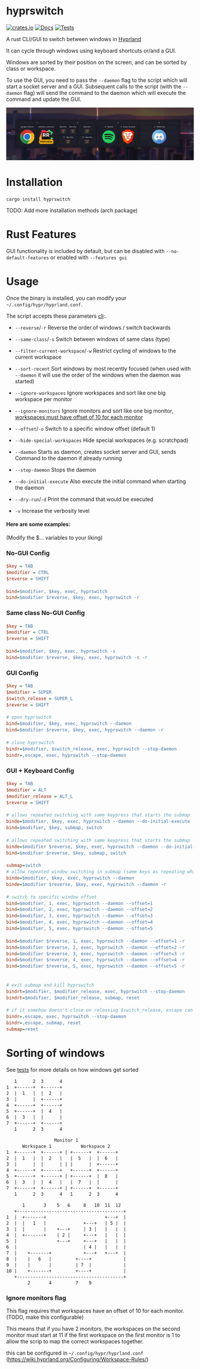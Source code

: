 # hyprswitch

[![crates.io](https://img.shields.io/crates/v/hyprswitch.svg)](https://crates.io/crates/hyprswitch)
[![Docs](https://docs.rs/built/badge.svg)](https://docs.rs/hyprswitch)
[![Tests](https://github.com/h3rmt/hyprswitch/actions/workflows/rust.yml/badge.svg)](https://github.com/h3rmt/hyprswitch/actions/workflows/rust.yml)

A rust CLI/GUI to switch between windows in [Hyprland](https://github.com/hyprwm/Hyprland)

It can cycle through windows using keyboard shortcuts or/and a GUI.

Windows are sorted by their position on the screen, and can be sorted by class or workspace.

To use the GUI, you need to pass the `--daemon` flag to the script which will start a socket server and a GUI.
Subsequent calls to the script (with the `--daemon` flag) will send the command to the daemon which will execute the command and update the GUI.

![image.png](image.png)

# Installation

`
cargo install hyprswitch
`

TODO: Add more installation methods (arch package) 

# Rust Features

GUI functionality is included by default, but can be disabled with `--no-default-features` or enabled with `--features gui`

# Usage

Once the binary is installed, you can modify your `~/.config/hypr/hyprland.conf`.

The script accepts these parameters [cli](./src/cli.rs):.

- `--reverse`/`-r` Reverse the order of windows / switch backwards
- `--same-class`/`-s` Switch between windows of same class (type)
- `--filter-current-workspace`/`-w` Restrict cycling of windows to the current workspace

- `--sort-recent` Sort windows by most recently focused (when used with `--daemon` it will use the order of the windows when the daemon was started)

- `--ignore-workspaces` Ignore workspaces and sort like one big workspace per monitor
- `--ignore-monitors` Ignore monitors and sort like one big
  monitor, [workspaces must have offset of 10 for each monitor ](#ignore-monitors-flag)

- `--offset`/`-o` Switch to a specific window offset (default 1)

- `--hide-special-workspaces` Hide special workspaces (e.g. scratchpad)

- `--daemon` Starts as daemon, creates socket server and GUI, sends Command to the daemon if already running
- `--stop-daemon` Stops the daemon
- `--do-initial-execute` Also execute the initial command when starting the daemon

- `--dry-run`/`-d` Print the command that would be executed
- `-v` Increase the verbosity level

#### Here are some examples:
(Modify the $... variables to your liking)

### No-GUI Config
```ini
$key = TAB
$modifier = CTRL
$reverse = SHIFT

bind=$modifier, $key, exec, hyprswitch
bind=$modifier $reverse, $key, exec, hyprswitch -r
```


### Same class No-GUI Config
```ini
$key = TAB
$modifier = CTRL
$reverse = SHIFT

bind=$modifier, $key, exec, hyprswitch -s
bind=$modifier $reverse, $key, exec, hyprswitch -s -r
```

### GUI Config
```ini
$key = TAB
$modifier = SUPER
$switch_release = SUPER_L
$reverse = SHIFT

# open hyprswitch
bind=$modifier, $key, exec, hyprswitch --daemon
bind=$modifier $reverse, $key, exec, hyprswitch --daemon -r

# close hyprswitch
bindr=$modifier, $switch_release, exec, hyprswitch --stop-daemon
bindr=,escape, exec, hyprswitch --stop-daemon
```


### GUI + Keyboard Config
```ini
$key = TAB
$modifier = ALT
$modifier_release = ALT_L
$reverse = SHIFT

# allows repeated switching with same keypress that starts the submap
binde=$modifier, $key, exec, hyprswitch --daemon --do-initial-execute
bind=$modifier, $key, submap, switch

# allows repeated switching with same keypress that starts the submap
binde=$modifier $reverse, $key, exec, hyprswitch --daemon --do-initial-execute -r
bind=$modifier $reverse, $key, submap, switch

submap=switch
# allow repeated window switching in submap (same keys as repeating while starting)
binde=$modifier, $key, exec, hyprswitch --daemon
binde=$modifier $reverse, $key, exec, hyprswitch --daemon -r

# switch to specific window offset
bind=$modifier, 1, exec, hyprswitch --daemon --offset=1
bind=$modifier, 2, exec, hyprswitch --daemon --offset=2
bind=$modifier, 3, exec, hyprswitch --daemon --offset=3
bind=$modifier, 4, exec, hyprswitch --daemon --offset=4
bind=$modifier, 5, exec, hyprswitch --daemon --offset=5

bind=$modifier $reverse, 1, exec, hyprswitch --daemon --offset=1 -r
bind=$modifier $reverse, 2, exec, hyprswitch --daemon --offset=2 -r
bind=$modifier $reverse, 3, exec, hyprswitch --daemon --offset=3 -r
bind=$modifier $reverse, 4, exec, hyprswitch --daemon --offset=4 -r
bind=$modifier $reverse, 5, exec, hyprswitch --daemon --offset=5 -r


# exit submap and kill hyprswitch
bindrt=$modifier, $modifier_release, exec, hyprswitch --stop-daemon
bindrt=$modifier, $modifier_release, submap, reset

# if it somehow doesn't close on releasing $switch_release, escape can close too
bindr=,escape, exec, hyprswitch --stop-daemon
bindr=,escape, submap, reset
submap=reset
```

# Sorting of windows

See [tests](/tests) for more details on how windows get sorted

```
   1      2  3      4
1  +------+  +------+
2  |  1   |  |  2   |
3  |      |  +------+
4  +------+  +------+
5  +------+  |  4   |
6  |  3   |  |      |
7  +------+  +------+
   1      2  3      4
```

```
                  Monitor 1
      Workspace 1           Workspace 2
1  +------+  +------+ | +------+  +------+
2  |  1   |  |  2   |   |  5   |  |  6   |
3  |      |  |      | | |      |  +------+
4  +------+  +------+   +------+  +------+
5  +------+  +------+ | +------+  |  8   |
6  |  3   |  |  4   |   |  7   |  |      |
7  +------+  +------+ | +------+  +------+
   1      2  3      4   1      2  3      4
```

```
      1       3    5   6     8   10  11  12
   +----------------------------------------+
1  |  +-------+                      +---+  |
2  |  |   1   |              +---+   | 5 |  |
3  |  |       |    +---+     | 3 |   |   |  |
4  |  +-------+    | 2 |     +---+   |   |  |
5  |               +---+     +---+   |   |  |
6  |                         | 4 |   |   |  |
7  |    +-------+            +---+   +---+  |
8  |    |   6   |         +----+            |
9  |    |       |         | 7  |            |
10 |    +-------+         +----+            |
   +----------------------------------------+
        2       4         7    9
```

### Ignore monitors flag

This flag requires that workspaces have an offset of 10 for each monitor. (TODO, make this configurable)

This means that if you have 2 monitors, the workspaces on the second monitor must start at 11 if the first workspace on
the first monitor is 1 to allow the scrip to map the correct workspaces together.

this can be configured in `~/.config/hypr/hyprland.conf` (https://wiki.hyprland.org/Configuring/Workspace-Rules/)
